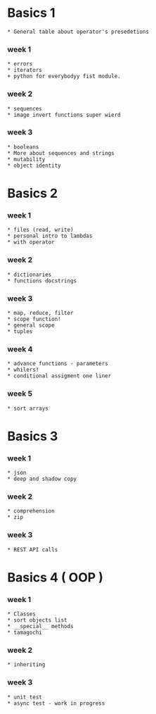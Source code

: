 # Basics 1
    * General table about operator's presedetions 

### week 1
    * errors
    * iterators
    + python for everybodyy fist module.

### week 2
    * sequences
    * image invert functions super wierd

### week 3
    * booleans
    * More about sequences and strings
    * mutability
    * object identity

# Basics 2

### week 1
    * files (read, write)
    * personal intro to lambdas
    * with operator

### week 2
    * dictionaries
    * functions docstrings

### week 3
    * map, reduce, filter
    * scope function!
    * general scope
    * tuples

### week 4
    * advance functions - parameters
    * whilers!
    * conditional assigment one liner

### week 5
    * sort arrays

# Basics 3

### week 1
    * json
    * deep and shadow copy

### week 2
    * comprehension
    * zip

### week 3
    * REST API calls

# Basics 4 ( OOP )

### week 1
    * Classes
    * sort objects list
    * __special__ methods
    * tamagochi
### week 2
    * inheriting
### week 3
    * unit test
    * async test - work in progress
    